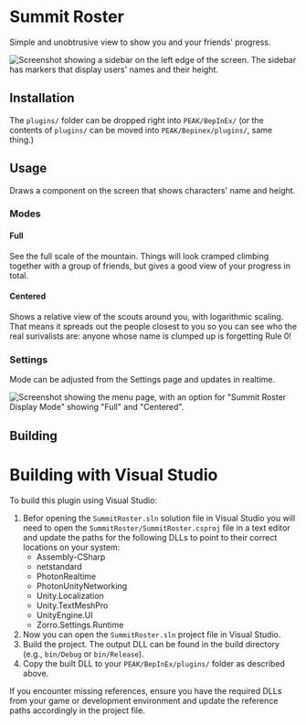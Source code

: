 # Summit Roster

Simple and unobtrusive view to show you and your friends' progress.

![Screenshot showing a sidebar on the left edge of the screen. The sidebar has markers that display users' names and their height.](https://raw.githubusercontent.com/jspapp/SummitRoster/refs/heads/main/screenshot.jpg)

## Installation
The `plugins/` folder can be dropped right into `PEAK/BepInEx/` (or the contents of `plugins/` can be moved into `PEAK/Bepinex/plugins/`, same thing.)

## Usage
Draws a component on the screen that shows characters' name and height.

### Modes
#### Full
See the full scale of the mountain. Things will look cramped climbing together with a group of friends, but gives a good view of your progress in total.
#### Centered
Shows a relative view of the scouts around you, with logarithmic scaling. That means it spreads out the people closest to you so you can see who the real surivalists are: anyone whose name is clumped up is forgetting Rule 0!

### Settings
Mode can be adjusted from the Settings page and updates in realtime.

![Screenshot showing the menu page, with an option for "Summit Roster Display Mode" showing "Full" and "Centered".](https://raw.githubusercontent.com/jspapp/SummitRoster/refs/heads/main/settings.jpg)

## Building

# Building with Visual Studio

To build this plugin using Visual Studio:

1. Befor opening the `SummitRoster.sln` solution file in Visual Studio you will need to open the `SummitRoster/SummitRoster.csproj` file in a text editor and update the paths for the following DLLs to point to their correct locations on your system:
	- Assembly-CSharp
	- netstandard
	- PhotonRealtime
	- PhotonUnityNetworking
	- Unity.Localization
	- Unity.TextMeshPro
	- UnityEngine.UI
	- Zorro.Settings.Runtime
2. Now you can open the `SummitRoster.sln` project file in Visual Studio.
3. Build the project. The output DLL can be found in the build directory (e.g., `bin/Debug` or `bin/Release`).
4. Copy the built DLL to your `PEAK/BepInEx/plugins/` folder as described above.

If you encounter missing references, ensure you have the required DLLs from your game or development environment and update the reference paths accordingly in the project file.

